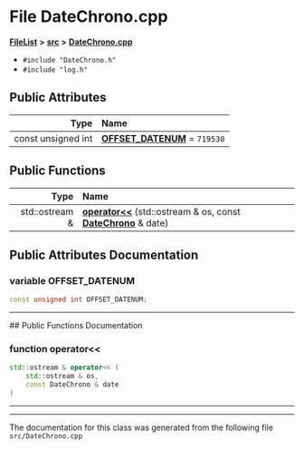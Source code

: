 

# File DateChrono.cpp



[**FileList**](files.md) **>** [**src**](dir_68267d1309a1af8e8297ef4c3efbcdba.md) **>** [**DateChrono.cpp**](DateChrono_8cpp.md)





* `#include "DateChrono.h"`
* `#include "log.h"`





















## Public Attributes

| Type | Name |
| ---: | :--- |
|  const unsigned int | [**OFFSET\_DATENUM**](#variable-offset_datenum)   = `719530`<br> |
















## Public Functions

| Type | Name |
| ---: | :--- |
|  std::ostream & | [**operator&lt;&lt;**](#function-operator) (std::ostream & os, const [**DateChrono**](classDateChrono.md) & date) <br> |




























## Public Attributes Documentation




### variable OFFSET\_DATENUM 

```C++
const unsigned int OFFSET_DATENUM;
```




<hr>
## Public Functions Documentation




### function operator&lt;&lt; 

```C++
std::ostream & operator<< (
    std::ostream & os,
    const DateChrono & date
) 
```




<hr>

------------------------------
The documentation for this class was generated from the following file `src/DateChrono.cpp`

